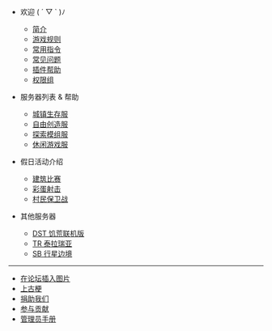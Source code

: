 * <i class="fas fa-heart"></i>欢迎 ( ´ ▽ ` )ﾉ

  * [简介](welcome/intro.md)
  * [游戏规则](welcome/rules.md)
  * [常用指令](welcome/commands.md)
  * [常见问题](welcome/faq.md)
  * [插件帮助](welcome/plugins.md)
  * [权限组](welcome/groups.md)

* <i class="fas fa-stream"></i>服务器列表 & 帮助
  * [城镇生存服](mc-servers/survival.md)
  * [自由创造服](mc-servers/creative.md)
  * [探索模组服](mc-servers/modded-v2.md)
  * [休闲游戏服](mc-servers/games.md)

<!-- * 📖插件帮助
  
  * [城镇](plugins/towny.md)
  * [机械](plugins/craftbook.md)
  * [宠物](plugins/mypet.md)
  * [交易](plugins/trade.md)
  * [聊天](plugins/chatutil.md)
  * [记录查询](plugins/logblock.md)
  * [物品整理](plugins/chestsort.md)
  * [小功能合集](plugins/nu.md)
  * [盔甲架编辑器](plugins/ast.md)
  * [建筑师工具](plugins/bu.md)
  * [萝卜商店](plugins/carrotshop.md) -->

* <i class="fas fa-gamepad"></i>假日活动介绍

  * [建筑比赛](games/build.md)
  * [彩蛋射击](games/pb.md)
  * [村民保卫战](games/vd.md)

* <i class="fas fa-chess"></i>其他服务器
  * [DST 饥荒联机版](other-servers/dst.md)
  * [TR 泰拉瑞亚](other-servers/tr.md)
  * [SB 行星边境](other-servers/sb.md)

----

* [在论坛插入图片](https://bbs.mimaru.me/d/46)
* [上古梗](stories.md)
* [捐助我们](sponsor.md)
* [参与贡献](contribution.md)
* [管理员手册](staff.md)
